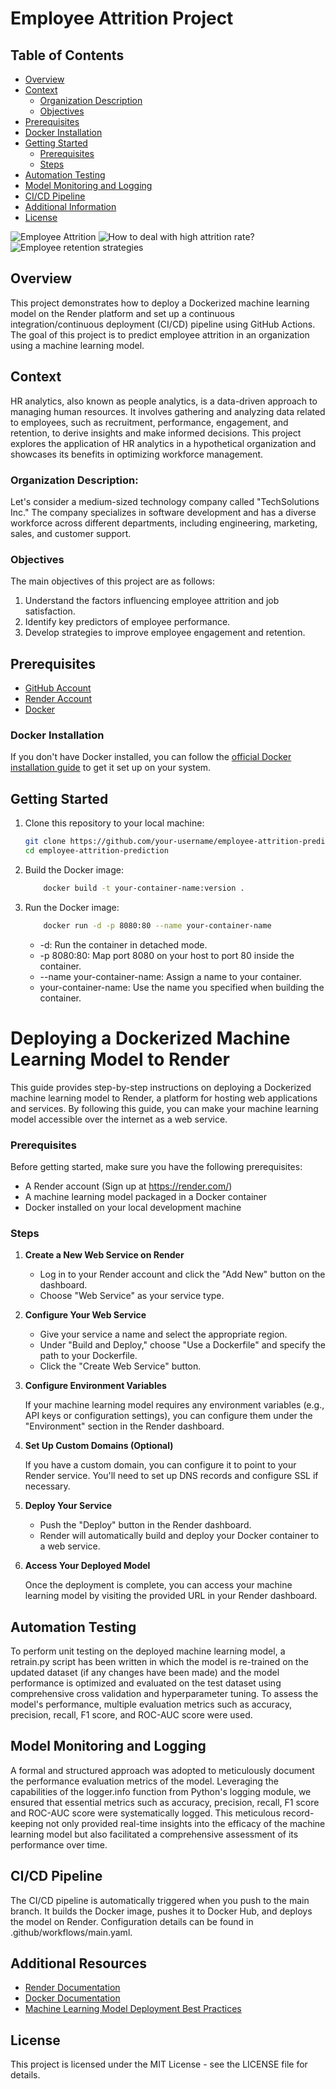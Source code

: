 # Employee Attrition Project

## Table of Contents

- [Overview](#overview)
- [Context](#context)
  - [Organization Description](#organization-description)
  - [Objectives](#objectives)
- [Prerequisites](#prerequisites)
- [Docker Installation](#docker-installation)
- [Getting Started](#getting-started)
  - [Prerequisites](#prerequisites)
  - [Steps](#steps)
- [Automation Testing](#automation-testing)
- [Model Monitoring and Logging](#model-monitoring-and-logging)
- [CI/CD Pipeline](#ci-/-cd-pipeline)
- [Additional Information](#additional-information)
- [License](#license)

![Employee Attrition](https://www.techfunnel.com/wp-content/uploads/2020/04/employee-attrition.jpg)
![How to deal with high attrition rate?](https://hrforecast.com/wp-content/uploads/2021/01/HRForecast-blog-How-to-reduce-employee-attrition-scaled.jpg)
![Employee retention strategies](https://cdn.sketchbubble.com/pub/media/catalog/product/optimized1/c/a/ca2f81c4b59e4c5e7a17a38336d0b5ff958dcc16dac2a2f8228e6b221b213734/employee-attrition-slide4.png)

## Overview

This project demonstrates how to deploy a Dockerized machine learning model on the Render platform and set up a continuous integration/continuous deployment (CI/CD) pipeline using GitHub Actions. The goal of this project is to predict employee attrition in an organization using a machine learning model.

## Context

HR analytics, also known as people analytics, is a data-driven approach to managing human resources. It involves gathering and analyzing data related to employees, such as recruitment, performance, engagement, and retention, to derive insights and make informed decisions. This project explores the application of HR analytics in a hypothetical organization and showcases its benefits in optimizing workforce management.

### Organization Description:

Let's consider a medium-sized technology company called "TechSolutions Inc." The company specializes in software development and has a diverse workforce across different departments, including engineering, marketing, sales, and customer support.

### Objectives

The main objectives of this project are as follows:

<ol>
    <li>Understand the factors influencing employee attrition and job satisfaction.</li>
    <li>Identify key predictors of employee performance.</li>
    <li>Develop strategies to improve employee engagement and retention.</li>
</ol>

## Prerequisites

- [GitHub Account](https://github.com)
- [Render Account](https://render.com)
- [Docker](https://www.docker.com/get-started)

### Docker Installation

If you don't have Docker installed, you can follow the [official Docker installation guide](https://docs.docker.com/get-docker/) to get it set up on your system.


## Getting Started

1. Clone this repository to your local machine:

   ```bash
   git clone https://github.com/your-username/employee-attrition-prediction.git
   cd employee-attrition-prediction
   ```

2. Build the Docker image:

    ```bash
        docker build -t your-container-name:version .
    ```

3. Run the Docker image:

    ```bash
        docker run -d -p 8080:80 --name your-container-name
    ```

    <ul>
        <li>-d: Run the container in detached mode.</li>
        <li>-p 8080:80: Map port 8080 on your host to port 80 inside the container.</li>
        <li>--name your-container-name: Assign a name to your container.</li>
        <li>your-container-name: Use the name you specified when building the container.</li>
    </ul>

# Deploying a Dockerized Machine Learning Model to Render

This guide provides step-by-step instructions on deploying a Dockerized machine learning model to Render, a platform for hosting web applications and services. By following this guide, you can make your machine learning model accessible over the internet as a web service.

### Prerequisites

Before getting started, make sure you have the following prerequisites:

- A Render account (Sign up at https://render.com/)
- A machine learning model packaged in a Docker container
- Docker installed on your local development machine

### Steps

1. **Create a New Web Service on Render**

   - Log in to your Render account and click the "Add New" button on the dashboard.
   - Choose "Web Service" as your service type.

2. **Configure Your Web Service**

   - Give your service a name and select the appropriate region.
   - Under "Build and Deploy," choose "Use a Dockerfile" and specify the path to your Dockerfile.
   - Click the "Create Web Service" button.

3. **Configure Environment Variables**

   If your machine learning model requires any environment variables (e.g., API keys or configuration settings), you can configure them under the "Environment" section in the Render dashboard.

4. **Set Up Custom Domains (Optional)**

   If you have a custom domain, you can configure it to point to your Render service. You'll need to set up DNS records and configure SSL if necessary.

5. **Deploy Your Service**

   - Push the "Deploy" button in the Render dashboard.
   - Render will automatically build and deploy your Docker container to a web service.

6. **Access Your Deployed Model**

   Once the deployment is complete, you can access your machine learning model by visiting the provided URL in your Render dashboard.

## Automation Testing

To perform unit testing on the deployed machine learning model, a retrain.py script has been written in which the model is re-trained on the updated dataset (if any changes have been made) and the model performance is optimized and evaluated on the test dataset using comprehensive cross validation and hyperparameter tuning. To assess the model's performance, multiple evaluation metrics such as accuracy, precision, recall, F1 score, and ROC-AUC score were used. 

## Model Monitoring and Logging

A formal and structured approach was adopted to meticulously document the performance evaluation metrics of the model. Leveraging the capabilities of the logger.info function from Python's logging module, we ensured that essential metrics such as accuracy, precision, recall, F1 score and ROC-AUC score were systematically logged. This meticulous record-keeping not only provided real-time insights into the efficacy of the machine learning model but also facilitated a comprehensive assessment of its performance over time.

## CI/CD Pipeline

The CI/CD pipeline is automatically triggered when you push to the main branch. It builds the Docker image, pushes it to Docker Hub, and deploys the model on Render. Configuration details can be found in .github/workflows/main.yaml.

## Additional Resources

- [Render Documentation](https://render.com/docs)
- [Docker Documentation](https://docs.docker.com/)
- [Machine Learning Model Deployment Best Practices](https://www.render.com/blog/machine-learning-deployment-best-practices/)

## License

This project is licensed under the MIT License - see the LICENSE file for details.
